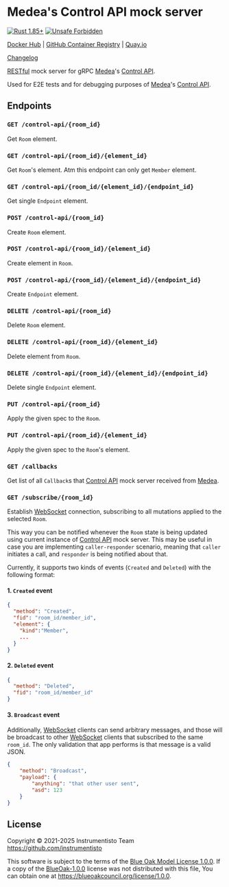 Medea's Control API mock server
===============================

[![Rust 1.85+](https://img.shields.io/badge/rustc-1.85+-lightgray.svg "Rust 1.85+")](https://blog.rust-lang.org/2025/02/20/Rust-1.85.0.html)
[![Unsafe Forbidden](https://img.shields.io/badge/unsafe-forbidden-success.svg "Unsafe forbidden")](https://github.com/rust-secure-code/safety-dance)

[Docker Hub](https://hub.docker.com/r/instrumentisto/medea-control-api-mock)
| [GitHub Container Registry](https://github.com/orgs/instrumentisto/packages/container/package/medea-control-api-mock)
| [Quay.io](https://quay.io/repository/instrumentisto/medea-control-api-mock)

[Changelog](https://github.com/instrumentisto/medea-jason/blob/master/mock/control-api/CHANGELOG.md)

[RESTful] mock server for gRPC [Medea]'s [Control API].

Used for E2E tests and for debugging purposes of [Medea]'s [Control API].




## Endpoints


### `GET /control-api/{room_id}`

Get `Room` element.


### `GET /control-api/{room_id}/{element_id}`

Get `Room`'s element.
Atm this endpoint can only get `Member` element.


### `GET /control-api/{room_id/{element_id}/{endpoint_id}`

Get single `Endpoint` element.


### `POST /control-api/{room_id}`

Create `Room` element.


### `POST /control-api/{room_id}/{element_id}`

Create element in `Room`.


### `POST /control-api/{room_id}/{element_id}/{endpoint_id}`

Create `Endpoint` element.


### `DELETE /control-api/{room_id}`

Delete `Room` element.


### `DELETE /control-api/{room_id}/{element_id}`

Delete element from `Room`.


### `DELETE /control-api/{room_id}/{element_id}/{endpoint_id}`

Delete single `Endpoint` element.


### `PUT /control-api/{room_id}`

Apply the given spec to the `Room`.


### `PUT /control-api/{room_id}/{element_id}`

Apply the given spec to the `Room`'s element.


### `GET /callbacks`

Get list of all `Callback`s that [Control API] mock server received from [Medea].


### `GET /subscribe/{room_id}`

Establish [WebSocket] connection, subscribing to all mutations applied to the selected `Room`. 

This way you can be notified whenever the `Room` state is being updated using current instance of [Control API] mock server. This may be useful in case you are implementing `caller-responder` scenario, meaning that `caller` initiates a call, and `responder` is being notified about that.

Currently, it supports two kinds of events (`Created` and `Deleted`) with the following format:

#### 1. `Created` event

```json
{
  "method": "Created",
  "fid": "room_id/member_id",
  "element": {
    "kind":"Member",
    ...
  } 
}
```

#### 2. `Deleted` event

```json
{
  "method": "Deleted",
  "fid": "room_id/member_id"
}
```

#### 3. `Broadcast` event

Additionally, [WebSocket] clients can send arbitrary messages, and those will be broadcast to other [WebSocket] clients that subscribed to the same `room_id`. The only validation that app performs is that message is a valid JSON.

```json
{
    "method": "Broadcast",
    "payload": {
        "anything": "that other user sent",
        "asd": 123 
    }
}
```




## License

Copyright © 2021-2025  Instrumentisto Team <https://github.com/instrumentisto>

This software is subject to the terms of the [Blue Oak Model License 1.0.0](https://github.com/instrumentisto/medea-jason/blob/master/mock/control-api/LICENSE.md). If a copy of the [BlueOak-1.0.0](https://spdx.org/licenses/BlueOak-1.0.0.html) license was not distributed with this file, You can obtain one at <https://blueoakcouncil.org/license/1.0.0>.





[Medea]: https://github.com/instrumentisto/medea
[Control API]: https://github.com/instrumentisto/medea/blob/master/docs/rfc/0001-control-api.md
[RESTful]: https://en.wikipedia.org/wiki/Representational_state_transfer
[WebSocket]: https://en.wikipedia.org/wiki/WebSocket
